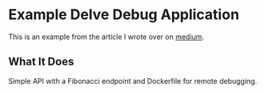 # Example Delve Debug Application

This is an example from the article I wrote over on [medium](https://alexsniffin.medium.com/).

## What It Does

Simple API with a Fibonacci endpoint and Dockerfile for remote debugging.
